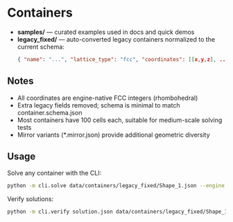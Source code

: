 # Containers

- **samples/** — curated examples used in docs and quick demos
- **legacy_fixed/** — auto-converted legacy containers normalized to the current schema:
  ```json
  { "name": "...", "lattice_type": "fcc", "coordinates": [[x,y,z], ...] }
  ```

## Notes

- All coordinates are engine-native FCC integers (rhombohedral)
- Extra legacy fields removed; schema is minimal to match container.schema.json
- Most containers have 100 cells each, suitable for medium-scale solving tests
- Mirror variants (*.mirror.json) provide additional geometric diversity

## Usage

Solve any container with the CLI:
```bash
python -m cli.solve data/containers/legacy_fixed/Shape_1.json --engine dfs --pieces A=25
```

Verify solutions:
```bash
python -m cli.verify solution.json data/containers/legacy_fixed/Shape_1.json
```
